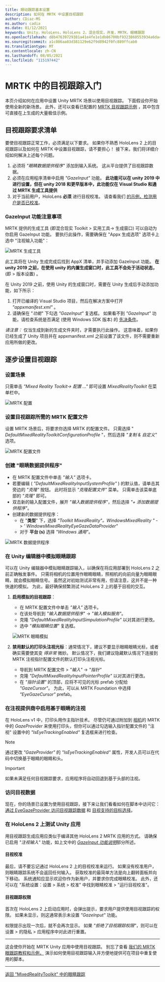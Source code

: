 ```yaml
---
title: 眼动跟踪基本设置
description: 如何在 MRTK 中设置目视跟踪
author: CDiaz-MS
ms.author: cadia
ms.date: 01/12/2021
keywords: Unity，HoloLens，HoloLens 2，混合现实，开发，MRTK，眼睛跟踪
ms.openlocfilehash: d8b47639729381a41e4fe1e1db86700bf9323860553934a6da4dfa4b15de49eb
ms.sourcegitcommit: a1c086aa83d381129e62f9d8942f0fc889ffcab0
ms.translationtype: MT
ms.contentlocale: zh-CN
ms.lasthandoff: 08/05/2021
ms.locfileid: "115197442"
---
```

# <a name="getting-started-with-eye-tracking-in-mrtk"></a>MRTK 中的目视跟踪入门

本页介绍如何在应用中设置 Unity MRTK 场景以使用目视跟踪。
下面假设你开始使用全新的新场景。
此外，还可以查看已配置的 [MRTK 目视跟踪示例](../../example-scenes/eye-tracking-examples-overview.md) ，其中包含可直接在上生成的大量极佳示例。

## <a name="eye-tracking-requirements-checklist"></a>目视跟踪要求清单

要使目视跟踪正常工作，必须满足以下要求。
如果你不熟悉 HoloLens 2 上的目视跟踪以及如何在 MRTK 中设置目视跟踪，请不要担心！
接下来，我们将详细介绍如何解决上述每个问题。

1. 必须将 _"眼睛数据提供程序"_ 添加到输入系统。 这从平台提供了目视跟踪数据。
2. 必须在应用程序清单中启用 _"GazeInput"_ 功能。
   **此功能可以在 unity 2019 中进行设置，但在 unity 2018 和更早版本中，此功能仅在 Visual Studio 和通过 MRTK 生成工具提供**
3. 对于当前用户，HoloLens **必须** 进行目视校准。 请查看我们 [的示例，检测用户是否已校准](eye-tracking-is-user-calibrated.md)。

### <a name="a-note-on-the-gazeinput-capability"></a>GazeInput 功能注意事项

MRTK 提供的生成工具 (即混合现实 Toolkit > 实用工具-> 生成窗口) 可以自动为你启用 GazeInput 功能。 要执行此操作，需要确保在 "Appx 生成选项" 选项卡上选中 "注视输入功能"：

![MRTK 生成工具](../../images/eye-tracking/mrtk_et_buildsetup.png)

此工具将在 Unity 生成完成后找到 AppX 清单，并手动添加 GazeInput 功能。
**在 unity 2019 之前，在使用 unity 的内置生成窗口时，此工具不会处于活动状态，** (即 > 版本设置) 。

在 Unity 2019 之前，使用 Unity 的生成窗口时，需要在 Unity 生成后手动添加功能，如下所示：

1. 打开已编译的 Visual Studio 项目，然后在解决方案中打开 _"appxmanifest.xml"_ 。
2. 请确保在 "_功能_" 下勾选 _"GazeInput"_ 复选框。 如果看不到 _"GazeInput"_ 功能，请检查系统是否满足 (使用 Windows SDK 版本) 的 [先决条件](/windows/mixed-reality/develop/install-the-tools)。

_请注意：_ 仅当生成到新的生成文件夹时，才需要执行此操作。
这意味着，如果你已经生成了 Unity 项目并在 appxmanifest.xml 之前设置了该文件，则不需要重新应用所做的更改。

## <a name="setting-up-eye-tracking-step-by-step"></a>逐步设置目视跟踪

### <a name="setting-up-the-scene"></a>设置场景

只需单击 _"Mixed Reality Toolkit-> 配置 ..."_ 即可设置 _MixedRealityToolkit_ 在菜单栏中。

![MRTK 配置](../../images/eye-tracking/mrtk_setup_configure.jpg)

### <a name="setting-up-the-mrtk-profiles-required-for-eye-tracking"></a>设置目视跟踪所需的 MRTK 配置文件

设置 MRTK 场景后，将要求你选择 MRTK 的配置文件。
只需选择 " _DefaultMixedRealityToolkitConfigurationProfile_ "，然后选择 _"复制 & 自定义"_ 选项。

![MRTK 配置文件](../../images/eye-tracking/mrtk_setup_configprofile.jpg)

### <a name="create-an-eye-gaze-data-provider"></a>创建 "眼睛数据提供程序"

- 在 MRTK 配置文件中单击 _"输入"_ 选项卡。
- 若要编辑 ( _"DefaultMixedRealityInputSystemProfile"_ ) 的默认值，请单击其旁边的 _"克隆"_ 按钮。 此时将显示 _"克隆配置文件"_ 菜单。 只需单击该菜单底部的 _"克隆"_ 即可。
- 双击新的输入配置文件，展开 _"输入数据提供程序"_，然后选择 _"+ 添加数据提供程序"_。
- 创建新的数据提供程序：
  - 在 "**类型**" 下，选择 _"Toolkit MixedReality"。WindowsMixedReality "_  ->  _' WindowsMixedRealityEyeGazeDataProvider"_
  - 对于 **平台 (s)** 选择 _"Windows 通用"_。

![MRTK 数据提供程序](../../images/eye-tracking/mrtk_setup_eyes_dataprovider.jpg)

### <a name="simulating-eye-tracking-in-the-unity-editor"></a>在 Unity 编辑器中模拟眼睛跟踪

可以在 Unity 编辑器中模拟眼睛跟踪输入，以确保在将应用部署到 HoloLens 2 之前正确触发事件。
只需将相机的位置用作眼睛眼睛，照相机的向前向量为眼睛眼睛，就会模拟眼睛信号。
虽然这对初始测试非常有用，但请注意，这并不是一种快速的模拟。
为此，最好确保频繁测试 HoloLens 2 上的基于目视的交互。

1. **启用模拟的目视跟踪**：
    - 在 MRTK 配置文件中单击 _"输入"_ 选项卡。
    - 在该处导航到 _"输入数据提供程序"_  ->  _"输入模拟服务"_。
    - 克隆 _"DefaultMixedRealityInputSimpulationProfile"_ 以对其进行更改。
    - 选中 _"模拟眼睛位置"_ 复选框。

    ![MRTK 眼睛模拟](../../images/eye-tracking/mrtk_setup_eyes_simulate.jpg)

2. **禁用默认的打印头注视光标**：通常情况下，建议不要显示眼睛眼睛光标，或者确实需要使其变 _得非常_ 微妙。
默认情况下，我们建议隐藏默认情况下连接到 MRTK 注视指针配置文件的默认打印头注视光标。
    - 导航到 MRTK 配置文件 > _"输入"_  ->  _"指针"_
    - 克隆 _"DefaultMixedRealityInputPointerProfile"_ 以对其进行更改。
    - 在 _"指针设置"_ 的顶部，应将不可见的光标 prefab 分配给 _"GazeCursor"_。 为此，可以从 MRTK Foundation 中选择 _"EyeGazeCursor"_ prefab。

### <a name="enabling-eye-based-gaze-in-the-gaze-provider"></a>在注视提供商中启用基于眼睛的注视

在 HoloLens v1 中，打印头用作主指针技术。
尽管仍可通过附加到 [相机](https://docs.unity3d.com/ScriptReference/Camera.html)的 MRTK 中的 _GazeProvider_ 来使用打印头，但你可以通过勾选输入指针配置文件的 "注视" 设置中的 _"IsEyeTrackingEnabled"_ 复选框来进行检查。

>[!NOTE]
>通过更改 _"GazeProvider"_ 的 _"IsEyeTrackingEnabled"_ 属性，开发人员可以在代码中切换基于眼睛的眼睛和头。  

>[!IMPORTANT]
>如果未满足任何目视跟踪要求，应用程序将自动回退到基于头部的注视。

### <a name="accessing-eye-gaze-data"></a>访问目视数据

现在，你的场景已设置为使用目视跟踪，接下来让我们看看如何在脚本中访问它： [通过 EyeGazeProvider 访问目视跟踪数据](eye-tracking-eye-gaze-provider.md) 和 [目视支持的目标选择](eye-tracking-target-selection.md)。

### <a name="testing-your-unity-app-on-a-hololens-2"></a>在 HoloLens 2 上测试 Unity 应用

用目视跟踪生成应用应类似于编译其他 HoloLens 2 MRTK 应用的方式。 请确保已启用 *"注视输入"* 功能，如上文中的 [*GazeInput 功能说明*](#a-note-on-the-gazeinput-capability)部分所述。

#### <a name="eye-calibration"></a>目视校准

最后，请不要忘记通过 HoloLens 2 上的目视校准来运行。
如果没有校准用户，则眼睛跟踪系统不会返回任何输入。
获取校准的最简单方法是向上翻转面板并向下移动。
系统通知应显示欢迎你作为新用户，并要求你完成眼睛校准。
此外，还可以在 "系统设置：设置 > 系统 > 校准" 中找到眼睛校准 > "运行目视校准"。

#### <a name="eye-tracking-permission"></a>目视跟踪权限

首次在 HoloLens 2 上启动应用时，会弹出提示，要求用户提供使用目视跟踪的权限。
如果未显示，则这通常表示未设置 _"GazeInput"_ 功能。

权限提示出现一次后，就不会再次显示。
如果 _"拒绝了目视跟踪权限"_，则可以在设置 > 的隐私 > 应用程序中对此进行重置。

---

这会使你开始在 MRTK Unity 应用中使用目视跟踪。
别忘了查看 [我们的 MRTK 眼跟踪教程和示例，](../../example-scenes/eye-tracking-examples-overview.md) 演示如何使用目视跟踪输入并方便地提供可在项目中重复使用的脚本。

---
[返回 "MixedRealityToolkit" 中的眼睛跟踪](eye-tracking-main.md)